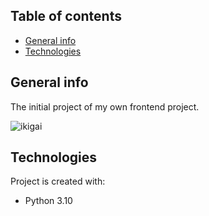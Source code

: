 ## Table of contents
* [General info](#general-info)
* [Technologies](#technologies)

## General info
The initial project of my own frontend project.

![ikigai](https://user-images.githubusercontent.com/17832552/211207955-4cc48606-ae15-4a65-b21a-74172225e074.png)
	
## Technologies
Project is created with:
* Python 3.10

